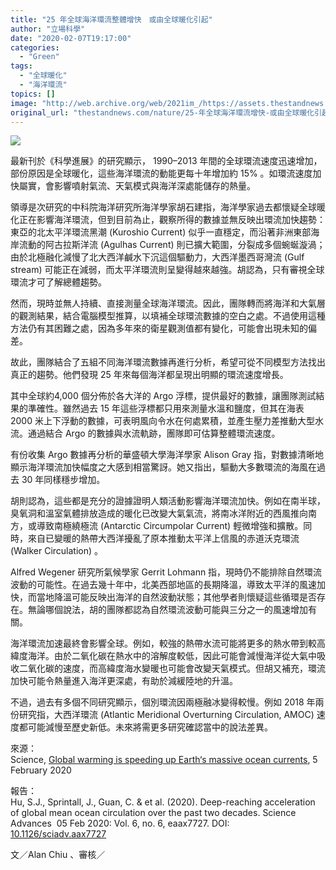 ```yaml
---
title: "25 年全球海洋環流整體增快　或由全球暖化引起"
author: "立場科學"
date: "2020-02-07T19:17:00"
categories:
  - "Green"
tags:
  - "全球暖化"
  - "海洋環流"
topics: []
image: "http://web.archive.org/web/2021im_/https://assets.thestandnews.com/media/photos/hot-13_ki1To_K6EZAUB.png"
original_url: "thestandnews.com/nature/25-年全球海洋環流增快-或由全球暖化引起"
---
```

![](http://web.archive.org/web/2021im_/https://assets.thestandnews.com/media/photos/hot-13_ki1To_K6EZAUB.png)

最新刊於《科學進展》的研究顯示， 1990–2013 年間的全球環流速度迅速增加，部份原因是全球暖化，這些海洋環流的動能更每十年增加約 15% 。如環流速度加快屬實，會影響噴射氣流、天氣模式與海洋深處能儲存的熱量。

領導是次研究的中科院海洋研究所海洋學家胡石建指，海洋學家過去都懷疑全球暖化正在影響海洋環流，但到目前為止，觀察所得的數據並無反映出環流加快趨勢：東亞的北太平洋環流黑潮 (Kuroshio Current) 似乎一直穩定，而沿著非洲東部海岸流動的阿古拉斯洋流 (Agulhas Current) 則已擴大範圍，分裂成多個蜿蜒漩渦；由於北極融化減慢了北大西洋鹹水下沉這個驅動力，大西洋墨西哥灣流 (Gulf stream) 可能正在減弱，而太平洋環流則呈變得越來越強。胡認為，只有審視全球環流才可了解總體趨勢。

然而，現時並無人持續、直接測量全球海洋環流。因此，團隊轉而將海洋和大氣層的觀測結果，結合電腦模型推算，以填補全球環流數據的空白之處。不過使用這種方法仍有其困難之處，因為多年來的衛星觀測值都有變化，可能會出現未知的偏差。

故此，團隊結合了五組不同海洋環流數據再進行分析，希望可從不同模型方法找出真正的趨勢。他們發現 25 年來每個海洋都呈現出明顯的環流速度增長。

其中全球約4,000 個分佈於各大洋的 Argo 浮標，提供最好的數據，讓團隊測試結果的準確性。雖然過去 15 年這些浮標都只用來測量水溫和鹽度，但其在海表 2000 米上下浮動的數據，可表明風向令水在何處累積，並產生壓力差推動大型水流。通過結合 Argo 的數據與水流軌跡，團隊即可估算整體環流速度。

有份收集 Argo 數據再分析的華盛頓大學海洋學家 Alison Gray 指，對數據清晰地顯示海洋環流加快幅度之大感到相當驚訝。她又指出，驅動大多數環流的海風在過去 30 年同樣穩步增加。

胡則認為，這些都是充分的證據證明人類活動影響海洋環流加快。例如在南半球，臭氧洞和溫室氣體排放造成的暖化已改變大氣氣流，將南冰洋附近的西風推向南方，或導致南極繞極流 (Antarctic Circumpolar Current) 輕微增強和擴散。同時，來自已變暖的熱帶大西洋擾亂了原本推動太平洋上信風的赤道沃克環流 (Walker Circulation) 。

Alfred Wegener 研究所氣候學家 Gerrit Lohmann 指，現時仍不能排除自然環流波動的可能性。在過去幾十年中，北美西部地區的長期降溫，導致太平洋的風速加快，而當地降溫可能反映出海洋的自然波動狀態；其他學者則懷疑這些循環是否存在。無論哪個說法，胡的團隊都認為自然環流波動可能與三分之一的風速增加有關。

海洋環流加速最終會影響全球。例如，較強的熱帶水流可能將更多的熱水帶到較高緯度海洋。由於二氧化碳在熱水中的溶解度較低，因此可能會減慢海洋從大氣中吸收二氧化碳的速度，而高緯度海水變暖也可能會改變天氣模式。但胡又補充，環流加快可能令熱量進入海洋更深處，有助於減緩陸地的升溫。

不過，過去有多個不同研究顯示，個別環流因兩極融冰變得較慢。例如 2018 年兩份研究指，大西洋環流 (Atlantic Meridional Overturning Circulation, AMOC) 速度都可能減慢至歷史新低。未來將需更多研究確認當中的說法差異。

來源：  
Science, [Global warming is speeding up Earth‘s massive ocean currents](http://web.archive.org/web/20211229132529/https://www.sciencemag.org/news/2020/02/global-warming-speeding-earth-s-massive-ocean-currents), 5 February 2020

報告：  
Hu, S.J., Sprintall, J., Guan, C. & et al. (2020). Deep-reaching acceleration of global mean ocean circulation over the past two decades. Science Advances  05 Feb 2020: Vol. 6, no. 6, eaax7727. DOI: [10.1126/sciadv.aax7727](http://web.archive.org/web/20211229132529/https://advances.sciencemag.org/content/6/6/eaax7727)

文／Alan Chiu 、審核／